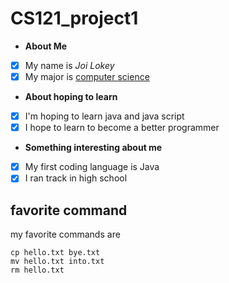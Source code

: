 # CS121_project1 
- **About Me** 
- [x] My name is *Joi Lokey* 
- [x] My major is <ins> computer science </ins>
- **About hoping to learn** 
- [x] I'm hoping to learn java and java script 
- [x] I hope to learn to become a better programmer 
- **Something interesting about me** 
- [x] My first coding language is Java
- [x] I ran track in high school
## favorite command
my favorite commands are 
```
cp hello.txt bye.txt
mv hello.txt into.txt
rm hello.txt
```

